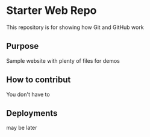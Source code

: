# Starter Web Repo

This repository is for showing how Git and GitHub work

## Purpose

Sample website with plenty of files for demos

## How to contribut

You don't have to 

## Deployments

may be later
